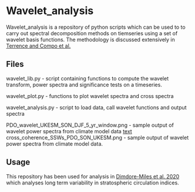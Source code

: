 # Wavelet_analysis

Wavelet_analysis is a repository of python scripts which can be used to to carry out spectral decomposition methods
on tiemseries using a set of wavelet basis functions. The methodology is 
discussed extensively in [Terrence and Compo et al.](https://psl.noaa.gov/people/gilbert.p.compo/Torrence_compo1998.pdf)


## Files

wavelet_lib.py - script containing functions to compute the wavelet transform, power spectra and significance tests on a timeseries.

wavelet_plot.py - functions to plot wavelet spectra and cross spectra

wavelet_analysis.py - script to load data, call wavelet functions and output spectra

PDO_wavelet_UKESM_SON_DJF_5_yr_window.png - sample output of wavelet power spectra from climate model data
[text](PDO_wavelet_UKESM_SON_DJF_5_yr_window.png)
cross_coherence_SSWs_PDO_SON_UKESM.png - sample output of wavelet power spectra from climate model data.


## Usage

This repository has been used for analysis in [Dimdore-Miles et al. 2020](https://wcd.copernicus.org/preprints/wcd-2020-56/) which analyses long term variability in stratospheric circulation indices.
